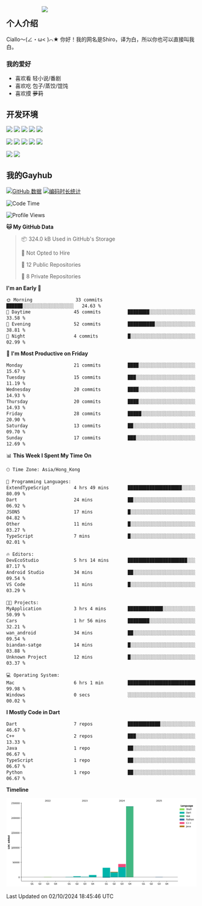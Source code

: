 <img align='right' src='https://img2.moeblog.vip/images/eCva.png' width='410px'>

## 个人介绍
Ciallo～(∠・ω< )⌒★ 你好！我的网名是Shiro，译为白，所以你也可以直接叫我白。

### 我的爱好

* 喜欢看 轻小说/番剧
* 喜欢吃 包子/蒸饺/馄饨
* 喜欢摸 ~~萝莉~~

## 开发环境
[![](https://img.shields.io/badge/Windows-11-blue?style=flat-square&logo=windows&logoColor=white)](https://www.microsoft.com/windows/get-windows-11)
[![](https://img.shields.io/badge/Macos-Sonoma-black?style=flat-square&logo=apple&logoColor=white)](https://www.apple.com/hk/en/macos/sonoma/)
[![](https://img.shields.io/badge/Debian-12-d0024d?style=flat-square&logo=debian&logoColor=white)](https://www.debian.org/)
[![](https://img.shields.io/badge/AlmaLinux-9-0f4266?style=flat-square&logo=almalinux&logoColor=white)](https://almalinux.org/)
[![](https://img.shields.io/badge/Windows%20Server-2012-blue?style=flat-square&logo=windows&logoColor=white)](https://www.microsoft.com/windows-server)

[![](https://img.shields.io/badge/Vivobook-PRO_16-f45a00?style=flat-square&logo=RepublicofGamers&logoColor=white)](https://www.asus.com.cn/laptops/for-creators/vivobook/vivobook-pro-16-oled-k6602/)
[![](https://img.shields.io/badge/Mac_Studio-M1_Max-black?style=flat-square&logo=apple&logoColor=white)](https://www.apple.com/hk/en/mac-studio/)
[![](https://img.shields.io/badge/Mi-MIX4-f45a00?style=flat-square&logo=xiaomi&logoColor=white)](https://www.mi.com/)
[![](https://img.shields.io/badge/SONY-WF1000XM4-f3c74a?style=flat-square)](https://www.sony.com.hk/zh/headphones/products/wf-1000xm4)
[![](https://img.shields.io/badge/Yubikey-5_NFC-9bc930?style=flat-square&logo=yubico&logoColor=9bc930)](https://www.yubico.com/hk/product/yubikey-5-nfc/)

[![](https://img.shields.io/badge/IDE-Visual_Studio_Code-blue?style=flat-square&logo=visual-studio-code&logoColor=white)](https://code.visualstudio.com/)
[![](https://img.shields.io/badge/IDE-JetBrains-black?style=flat-square&logo=jetbrains&logoColor=white)](https://code.visualstudio.com/)
## 我的Gayhub
[![GitHub 数据](https://github-readme-stats.vercel.app/api?username=verymoe)]()
[![编码时长统计](https://github-readme-stats.vercel.app/api/wakatime?username=shiro)]()

<!--START_SECTION:waka-->
![Code Time](http://img.shields.io/badge/Code%20Time-376%20hrs%201%20min-blue)

![Profile Views](http://img.shields.io/badge/Profile%20Views-9-blue)

**🐱 My GitHub Data** 

> 📦 324.0 kB Used in GitHub's Storage 
 > 
> 🚫 Not Opted to Hire
 > 
> 📜 12 Public Repositories 
 > 
> 🔑 8 Private Repositories 
 > 
**I'm an Early 🐤** 

```text
🌞 Morning                33 commits          ██████░░░░░░░░░░░░░░░░░░░   24.63 % 
🌆 Daytime                45 commits          ████████░░░░░░░░░░░░░░░░░   33.58 % 
🌃 Evening                52 commits          ██████████░░░░░░░░░░░░░░░   38.81 % 
🌙 Night                  4 commits           █░░░░░░░░░░░░░░░░░░░░░░░░   02.99 % 
```
📅 **I'm Most Productive on Friday** 

```text
Monday                   21 commits          ████░░░░░░░░░░░░░░░░░░░░░   15.67 % 
Tuesday                  15 commits          ███░░░░░░░░░░░░░░░░░░░░░░   11.19 % 
Wednesday                20 commits          ████░░░░░░░░░░░░░░░░░░░░░   14.93 % 
Thursday                 20 commits          ████░░░░░░░░░░░░░░░░░░░░░   14.93 % 
Friday                   28 commits          █████░░░░░░░░░░░░░░░░░░░░   20.90 % 
Saturday                 13 commits          ██░░░░░░░░░░░░░░░░░░░░░░░   09.70 % 
Sunday                   17 commits          ███░░░░░░░░░░░░░░░░░░░░░░   12.69 % 
```


📊 **This Week I Spent My Time On** 

```text
🕑︎ Time Zone: Asia/Hong_Kong

💬 Programming Languages: 
ExtendTypeScript         4 hrs 49 mins       ████████████████████░░░░░   80.09 % 
Dart                     24 mins             ██░░░░░░░░░░░░░░░░░░░░░░░   06.92 % 
JSON5                    17 mins             █░░░░░░░░░░░░░░░░░░░░░░░░   04.82 % 
Other                    11 mins             █░░░░░░░░░░░░░░░░░░░░░░░░   03.27 % 
TypeScript               7 mins              █░░░░░░░░░░░░░░░░░░░░░░░░   02.01 % 

🔥 Editors: 
DevEcoStudio             5 hrs 14 mins       ██████████████████████░░░   87.17 % 
Android Studio           34 mins             ██░░░░░░░░░░░░░░░░░░░░░░░   09.54 % 
VS Code                  11 mins             █░░░░░░░░░░░░░░░░░░░░░░░░   03.29 % 

🐱‍💻 Projects: 
MyApplication            3 hrs 4 mins        █████████████░░░░░░░░░░░░   50.99 % 
Cars                     1 hr 56 mins        ████████░░░░░░░░░░░░░░░░░   32.21 % 
wan_android              34 mins             ██░░░░░░░░░░░░░░░░░░░░░░░   09.54 % 
biandan-satge            14 mins             █░░░░░░░░░░░░░░░░░░░░░░░░   03.88 % 
Unknown Project          12 mins             █░░░░░░░░░░░░░░░░░░░░░░░░   03.37 % 

💻 Operating System: 
Mac                      6 hrs 1 min         █████████████████████████   99.98 % 
Windows                  0 secs              ░░░░░░░░░░░░░░░░░░░░░░░░░   00.02 % 
```

**I Mostly Code in Dart** 

```text
Dart                     7 repos             ████████████░░░░░░░░░░░░░   46.67 % 
C++                      2 repos             ███░░░░░░░░░░░░░░░░░░░░░░   13.33 % 
Java                     1 repo              ██░░░░░░░░░░░░░░░░░░░░░░░   06.67 % 
TypeScript               1 repo              ██░░░░░░░░░░░░░░░░░░░░░░░   06.67 % 
Python                   1 repo              ██░░░░░░░░░░░░░░░░░░░░░░░   06.67 % 
```



**Timeline**

![Lines of Code chart](https://raw.githubusercontent.com/verymoe/verymoe/main/assets/bar_graph.png)


 Last Updated on 02/10/2024 18:45:46 UTC
<!--END_SECTION:waka-->
